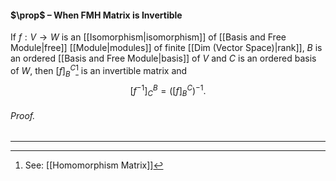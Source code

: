 #### $\prop$ – When FMH Matrix is Invertible
If $f: V \to W$ is an [[Isomorphism|isomorphism]] of [[Basis and Free Module|free]] [[Module|modules]] of finite [[Dim (Vector Space)|rank]], $B$ is an ordered [[Basis and Free Module|basis]] of $V$ and $C$ is an ordered basis of $W$, then $[f]_B^C$[^1] is an invertible matrix and
$$[f^{-1}]_C^B = \left([f]_B^C\right)^{-1}.$$

###### *Proof.* 
***

[^1]: See: [[Homomorphism Matrix]]